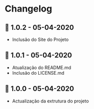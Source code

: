 # Changelog

## 🔖 1.0.2  -  05-04-2020

- Inclusão do Site do Projeto

## 🔖 1.0.1  -  05-04-2020

- Atualização do README.md
- Inclusão do LICENSE.md

## 🔖 1.0.0  -  05-04-2020

- Actualização da extrutura do projeto